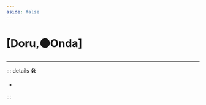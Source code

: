 ```yaml
---
aside: false
---
```

# <py>[<labor>Doru</labor>,🟠<motor>Onda</motor>]</py>

---

<!-- =================================================== -->
<!-- =================================================== -->
<!-- =================================================== -->
<!-- =================================================== -->
<!-- =================================================== -->
::: details 🛠

-

:::
